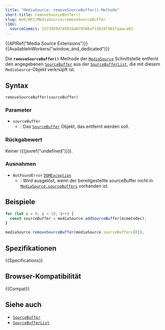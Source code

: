 ```yaml
---
title: "MediaSource: removeSourceBuffer() Methode"
short-title: removeSourceBuffer()
slug: Web/API/MediaSource/removeSourceBuffer
l10n:
  sourceCommit: 1573959d78591b4079500af13019f901faaaca02
---
```


{{APIRef("Media Source Extensions")}}{{AvailableInWorkers("window_and_dedicated")}}

Die **`removeSourceBuffer()`** Methode der [`MediaSource`](/de/docs/Web/API/MediaSource) Schnittstelle entfernt den angegebenen [`SourceBuffer`](/de/docs/Web/API/SourceBuffer) aus der [`SourceBufferList`](/de/docs/Web/API/SourceBufferList), die mit diesem `MediaSource`-Objekt verknüpft ist.

## Syntax

```js-nolint
removeSourceBuffer(sourceBuffer)
```

### Parameter

- `sourceBuffer`
  - : Das [`SourceBuffer`](/de/docs/Web/API/SourceBuffer) Objekt, das entfernt werden soll.

### Rückgabewert

Keiner ({{jsxref("undefined")}}).

### Ausnahmen

- `NotFoundError` [`DOMException`](/de/docs/Web/API/DOMException)
  - : Wird ausgelöst, wenn der bereitgestellte sourceBuffer nicht in [`MediaSource.sourceBuffers`](/de/docs/Web/API/MediaSource/sourceBuffers) vorhanden ist.

## Beispiele

```js
for (let i = 0; i < 10; i++) {
  const sourceBuffer = mediaSource.addSourceBuffer(mimeCodec);
}

mediaSource.removeSourceBuffer(mediaSource.sourceBuffers[0]);
```

## Spezifikationen

{{Specifications}}

## Browser-Kompatibilität

{{Compat}}

## Siehe auch

- [`SourceBuffer`](/de/docs/Web/API/SourceBuffer)
- [`SourceBufferList`](/de/docs/Web/API/SourceBufferList)
